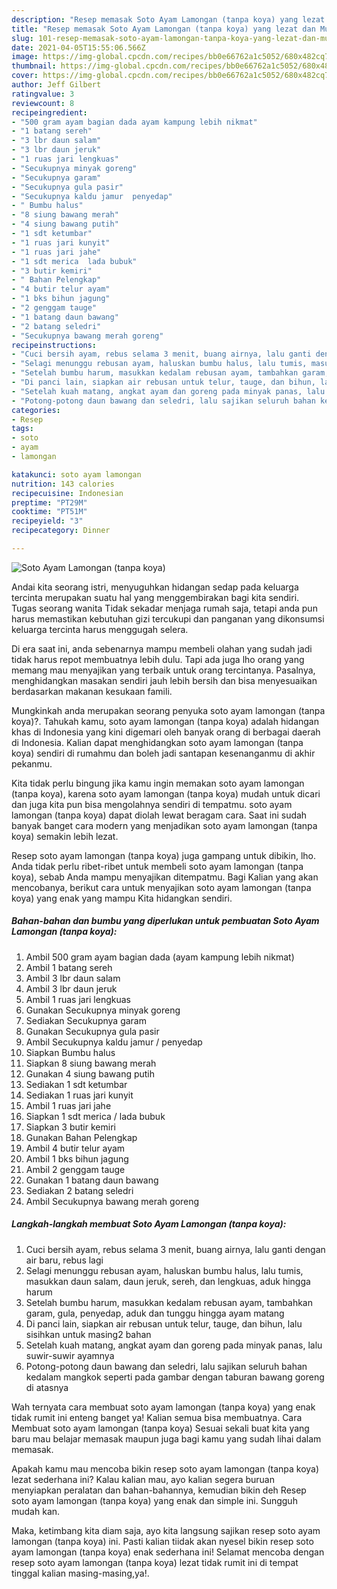 ```yaml
---
description: "Resep memasak Soto Ayam Lamongan (tanpa koya) yang lezat dan Mudah Dibuat"
title: "Resep memasak Soto Ayam Lamongan (tanpa koya) yang lezat dan Mudah Dibuat"
slug: 101-resep-memasak-soto-ayam-lamongan-tanpa-koya-yang-lezat-dan-mudah-dibuat
date: 2021-04-05T15:55:06.566Z
image: https://img-global.cpcdn.com/recipes/bb0e66762a1c5052/680x482cq70/soto-ayam-lamongan-tanpa-koya-foto-resep-utama.jpg
thumbnail: https://img-global.cpcdn.com/recipes/bb0e66762a1c5052/680x482cq70/soto-ayam-lamongan-tanpa-koya-foto-resep-utama.jpg
cover: https://img-global.cpcdn.com/recipes/bb0e66762a1c5052/680x482cq70/soto-ayam-lamongan-tanpa-koya-foto-resep-utama.jpg
author: Jeff Gilbert
ratingvalue: 3
reviewcount: 8
recipeingredient:
- "500 gram ayam bagian dada ayam kampung lebih nikmat"
- "1 batang sereh"
- "3 lbr daun salam"
- "3 lbr daun jeruk"
- "1 ruas jari lengkuas"
- "Secukupnya minyak goreng"
- "Secukupnya garam"
- "Secukupnya gula pasir"
- "Secukupnya kaldu jamur  penyedap"
- " Bumbu halus"
- "8 siung bawang merah"
- "4 siung bawang putih"
- "1 sdt ketumbar"
- "1 ruas jari kunyit"
- "1 ruas jari jahe"
- "1 sdt merica  lada bubuk"
- "3 butir kemiri"
- " Bahan Pelengkap"
- "4 butir telur ayam"
- "1 bks bihun jagung"
- "2 genggam tauge"
- "1 batang daun bawang"
- "2 batang seledri"
- "Secukupnya bawang merah goreng"
recipeinstructions:
- "Cuci bersih ayam, rebus selama 3 menit, buang airnya, lalu ganti dengan air baru, rebus lagi"
- "Selagi menunggu rebusan ayam, haluskan bumbu halus, lalu tumis, masukkan daun salam, daun jeruk, sereh, dan lengkuas, aduk hingga harum"
- "Setelah bumbu harum, masukkan kedalam rebusan ayam, tambahkan garam, gula, penyedap, aduk dan tunggu hingga ayam matang"
- "Di panci lain, siapkan air rebusan untuk telur, tauge, dan bihun, lalu sisihkan untuk masing2 bahan"
- "Setelah kuah matang, angkat ayam dan goreng pada minyak panas, lalu suwir-suwir ayamnya"
- "Potong-potong daun bawang dan seledri, lalu sajikan seluruh bahan kedalam mangkok seperti pada gambar dengan taburan bawang goreng di atasnya"
categories:
- Resep
tags:
- soto
- ayam
- lamongan

katakunci: soto ayam lamongan 
nutrition: 143 calories
recipecuisine: Indonesian
preptime: "PT29M"
cooktime: "PT51M"
recipeyield: "3"
recipecategory: Dinner

---
```



![Soto Ayam Lamongan (tanpa koya)](https://img-global.cpcdn.com/recipes/bb0e66762a1c5052/680x482cq70/soto-ayam-lamongan-tanpa-koya-foto-resep-utama.jpg)

Andai kita seorang istri, menyuguhkan hidangan sedap pada keluarga tercinta merupakan suatu hal yang menggembirakan bagi kita sendiri. Tugas seorang  wanita Tidak sekadar menjaga rumah saja, tetapi anda pun harus memastikan kebutuhan gizi tercukupi dan panganan yang dikonsumsi keluarga tercinta harus menggugah selera.

Di era  saat ini, anda sebenarnya mampu membeli olahan yang sudah jadi tidak harus repot membuatnya lebih dulu. Tapi ada juga lho orang yang memang mau menyajikan yang terbaik untuk orang tercintanya. Pasalnya, menghidangkan masakan sendiri jauh lebih bersih dan bisa menyesuaikan berdasarkan makanan kesukaan famili. 



Mungkinkah anda merupakan seorang penyuka soto ayam lamongan (tanpa koya)?. Tahukah kamu, soto ayam lamongan (tanpa koya) adalah hidangan khas di Indonesia yang kini digemari oleh banyak orang di berbagai daerah di Indonesia. Kalian dapat menghidangkan soto ayam lamongan (tanpa koya) sendiri di rumahmu dan boleh jadi santapan kesenanganmu di akhir pekanmu.

Kita tidak perlu bingung jika kamu ingin memakan soto ayam lamongan (tanpa koya), karena soto ayam lamongan (tanpa koya) mudah untuk dicari dan juga kita pun bisa mengolahnya sendiri di tempatmu. soto ayam lamongan (tanpa koya) dapat diolah lewat beragam cara. Saat ini sudah banyak banget cara modern yang menjadikan soto ayam lamongan (tanpa koya) semakin lebih lezat.

Resep soto ayam lamongan (tanpa koya) juga gampang untuk dibikin, lho. Anda tidak perlu ribet-ribet untuk membeli soto ayam lamongan (tanpa koya), sebab Anda mampu menyajikan ditempatmu. Bagi Kalian yang akan mencobanya, berikut cara untuk menyajikan soto ayam lamongan (tanpa koya) yang enak yang mampu Kita hidangkan sendiri.

<!--inarticleads1-->

##### Bahan-bahan dan bumbu yang diperlukan untuk pembuatan Soto Ayam Lamongan (tanpa koya):

1. Ambil 500 gram ayam bagian dada (ayam kampung lebih nikmat)
1. Ambil 1 batang sereh
1. Ambil 3 lbr daun salam
1. Ambil 3 lbr daun jeruk
1. Ambil 1 ruas jari lengkuas
1. Gunakan Secukupnya minyak goreng
1. Sediakan Secukupnya garam
1. Gunakan Secukupnya gula pasir
1. Ambil Secukupnya kaldu jamur / penyedap
1. Siapkan  Bumbu halus
1. Siapkan 8 siung bawang merah
1. Gunakan 4 siung bawang putih
1. Sediakan 1 sdt ketumbar
1. Sediakan 1 ruas jari kunyit
1. Ambil 1 ruas jari jahe
1. Siapkan 1 sdt merica / lada bubuk
1. Siapkan 3 butir kemiri
1. Gunakan  Bahan Pelengkap
1. Ambil 4 butir telur ayam
1. Ambil 1 bks bihun jagung
1. Ambil 2 genggam tauge
1. Gunakan 1 batang daun bawang
1. Sediakan 2 batang seledri
1. Ambil Secukupnya bawang merah goreng




<!--inarticleads2-->

##### Langkah-langkah membuat Soto Ayam Lamongan (tanpa koya):

1. Cuci bersih ayam, rebus selama 3 menit, buang airnya, lalu ganti dengan air baru, rebus lagi
1. Selagi menunggu rebusan ayam, haluskan bumbu halus, lalu tumis, masukkan daun salam, daun jeruk, sereh, dan lengkuas, aduk hingga harum
1. Setelah bumbu harum, masukkan kedalam rebusan ayam, tambahkan garam, gula, penyedap, aduk dan tunggu hingga ayam matang
1. Di panci lain, siapkan air rebusan untuk telur, tauge, dan bihun, lalu sisihkan untuk masing2 bahan
1. Setelah kuah matang, angkat ayam dan goreng pada minyak panas, lalu suwir-suwir ayamnya
1. Potong-potong daun bawang dan seledri, lalu sajikan seluruh bahan kedalam mangkok seperti pada gambar dengan taburan bawang goreng di atasnya




Wah ternyata cara membuat soto ayam lamongan (tanpa koya) yang enak tidak rumit ini enteng banget ya! Kalian semua bisa membuatnya. Cara Membuat soto ayam lamongan (tanpa koya) Sesuai sekali buat kita yang baru mau belajar memasak maupun juga bagi kamu yang sudah lihai dalam memasak.

Apakah kamu mau mencoba bikin resep soto ayam lamongan (tanpa koya) lezat sederhana ini? Kalau kalian mau, ayo kalian segera buruan menyiapkan peralatan dan bahan-bahannya, kemudian bikin deh Resep soto ayam lamongan (tanpa koya) yang enak dan simple ini. Sungguh mudah kan. 

Maka, ketimbang kita diam saja, ayo kita langsung sajikan resep soto ayam lamongan (tanpa koya) ini. Pasti kalian tiidak akan nyesel bikin resep soto ayam lamongan (tanpa koya) enak sederhana ini! Selamat mencoba dengan resep soto ayam lamongan (tanpa koya) lezat tidak rumit ini di tempat tinggal kalian masing-masing,ya!.

